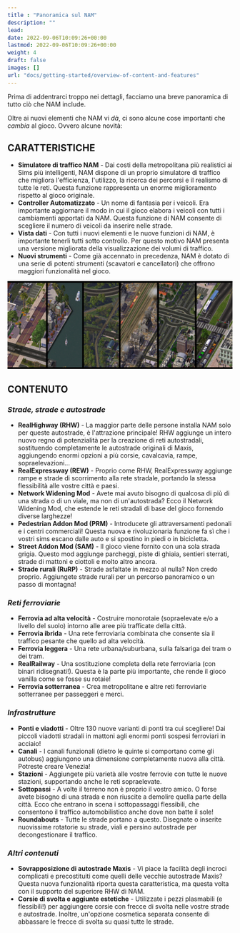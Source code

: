 ```yaml
---
title : "Panoramica sul NAM"
description: ""
lead: 
date: 2022-09-06T10:09:26+00:00
lastmod: 2022-09-06T10:09:26+00:00
weight: 4
draft: false
images: []
url: "docs/getting-started/overview-of-content-and-features"
---
```


Prima di addentrarci troppo nei dettagli, facciamo una breve panoramica di tutto ciò che NAM include.

Oltre ai nuovi elementi che NAM vi _dà_, ci sono alcune cose importanti che _cambia_ al gioco. Ovvero alcune novità:

## CARATTERISTICHE

* **Simulatore di traffico NAM** - Dai costi della metropolitana più realistici ai Sims più intelligenti, NAM dispone di un proprio simulatore di traffico che migliora l'efficienza, l'utilizzo, la ricerca dei percorsi e il realismo di tutte le reti. Questa funzione rappresenta un enorme miglioramento rispetto al gioco originale.
* **Controller Automatizzato** - Un nome di fantasia per i veicoli. Era importante aggiornare il modo in cui il gioco elabora i veicoli con tutti i cambiamenti apportati da NAM. Questa funzione di NAM consente di scegliere il numero di veicoli da inserire nelle strade.
* **Vista dati** - Con tutti i nuovi elementi e le nuove funzioni di NAM, è importante tenerli tutti sotto controllo. Per questo motivo NAM presenta una versione migliorata della visualizzazione dei volumi di traffico.
* **Nuovi strumenti** - Come già accennato in precedenza, NAM è dotato di una serie di potenti strumenti (scavatori e cancellatori) che offrono maggiori funzionalità nel gioco.  

![NAM Overview](images/Overview.jpg)

## CONTENUTO

### _Strade, strade e autostrade_

* **RealHighway (RHW)** - La maggior parte delle persone installa NAM solo per queste autostrade, è l'attrazione principale! RHW aggiunge un intero nuovo regno di potenzialità per la creazione di reti autostradali, sostituendo completamente le autostrade originali di Maxis, aggiungendo enormi opzioni a più corsie, cavalcavia, rampe, sopraelevazioni...
* **RealExpressway (REW)** - Proprio come RHW, RealExpressway aggiunge rampe e strade di scorrimento alla rete stradale, portando la stessa flessibilità alle vostre città e paesi.
* **Network Widening Mod** - Avete mai avuto bisogno di qualcosa di più di una strada o di un viale, ma non di un'autostrada? Ecco il Network Widening Mod, che estende le reti stradali di base del gioco fornendo diverse larghezze!
* **Pedestrian Addon Mod (PRM)** - Introducete gli attraversamenti pedonali e i centri commerciali! Questa nuova e rivoluzionaria funzione fa sì che i vostri sims escano dalle auto e si spostino in piedi o in bicicletta.
* **Street Addon Mod (SAM)** - Il gioco viene fornito con una sola strada grigia. Questo mod aggiunge parcheggi, piste di ghiaia, sentieri sterrati, strade di mattoni e ciottoli e molto altro ancora.
* **Strade rurali (RuRP)** - Strade asfaltate in mezzo al nulla? Non credo proprio. Aggiungete strade rurali per un percorso panoramico o un passo di montagna!

### _Reti ferroviarie_

* **Ferrovia ad alta velocità** - Costruire monorotaie (sopraelevate e/o a livello del suolo) intorno alle aree più trafficate della città.
* **Ferrovia ibrida** - Una rete ferroviaria combinata che consente sia il traffico pesante che quello ad alta velocità.
* **Ferrovia leggera** - Una rete urbana/suburbana, sulla falsariga dei tram o dei tram.
* **RealRailway** - Una sostituzione completa della rete ferroviaria (con binari ridisegnati!). Questa è la parte più importante, che rende il gioco vanilla come se fosse su rotaie!
* **Ferrovia sotterranea** - Crea metropolitane e altre reti ferroviarie sotterranee per passeggeri e merci.

### _Infrastrutture_

* **Ponti e viadotti** - Oltre 130 nuove varianti di ponti tra cui scegliere! Dai piccoli viadotti stradali in mattoni agli enormi ponti sospesi ferroviari in acciaio!
* **Canali** - I canali funzionali (dietro le quinte si comportano come gli autobus) aggiungono una dimensione completamente nuova alla città. Potreste creare Venezia!
* **Stazioni** - Aggiungete più varietà alle vostre ferrovie con tutte le nuove stazioni, supportando anche le reti sopraelevate.
* **Sottopassi** - A volte il terreno non è proprio il vostro amico. O forse avete bisogno di una strada e non riuscite a demolire quella parte della città. Ecco che entrano in scena i sottopassaggi flessibili, che consentono il traffico automobilistico anche dove non batte il sole!
* **Roundabouts** - Tutte le strade portano a questo. Disegnate o inserite nuovissime rotatorie su strade, viali e persino autostrade per decongestionare il traffico.

### _Altri contenuti_

* **Sovrapposizione di autostrade Maxis** - Vi piace la facilità degli incroci complicati e precostituiti come quelli delle vecchie autostrade Maxis? Questa nuova funzionalità riporta questa caratteristica, ma questa volta con il supporto del superiore RHW di NAM.
* **Corsie di svolta e aggiunte estetiche** - Utilizzate i pezzi plasmabili (e flessibili!) per aggiungere corsie con frecce di svolta nelle vostre strade e autostrade. Inoltre, un'opzione cosmetica separata consente di abbassare le frecce di svolta su quasi tutte le strade.
